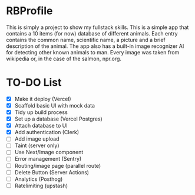# RBProfile

This is simply a project to show my fullstack skills. This is a simple app that contains a 10 items (for now) database of different animals. Each entry contains the common name, scientific name, a picture and a brief description of the animal. The app also has a built-in image recognizer AI for detecting other known animals to man. Every image was taken from wikipedia or, in the case of the salmon, npr.org.

# TO-DO List

- [x] Make it deploy (Vercel)
- [x] Scaffold basic UI with mock data
- [x] Tidy up build process
- [x] Set up a database (Vercel Postgres)
- [x] Attach database to UI
- [x] Add authentication (Clerk)
- [ ] Add image upload
- [ ] Taint (server only)
- [ ] Use Next/Image component
- [ ] Error management (Sentry)
- [ ] Routing/image page (parallel route)
- [ ] Delete Button (Server Actions)
- [ ] Analytics (Posthog)
- [ ] Ratelimiting (upstash)
